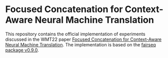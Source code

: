 # Focused Concatenation for Context-Aware Neural Machine Translation

This repository contains the official implementation of experiments discussed in the WMT22 paper [Focused Concatenation for Context-Aware Neural Machine Translation](). The implementation is based on the [fairseq package v0.9.0](https://github.com/pytorch/fairseq/tree/v0.9.0).
